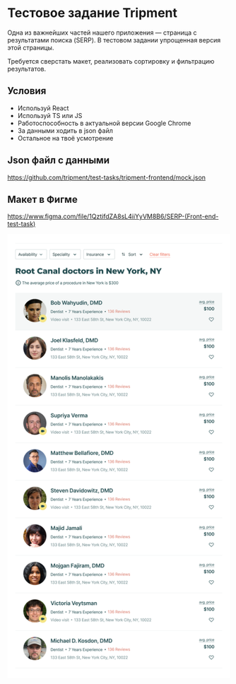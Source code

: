 # Тестовое задание Tripment

Одна из важнейших частей нашего приложения — страница с результатами поиска (SERP). В тестовом задании упрощенная версия этой страницы.

Требуется сверстать макет, реализовать сортировку и фильтрацию результатов.

## Условия

- Используй React
- Используй TS или JS
- Работоспособность в актуальной версии Google Chrome
- За данными ходить в json файл
- Остальное на твоё усмотрение

## Json файл с данными

https://github.com/tripment/test-tasks/tripment-frontend/mock.json

## Макет в Фигме  

https://www.figma.com/file/1QztifdZA8sL4iiYyVM8B6/SERP-(Front-end-test-task)

![](SERP.png?raw=true)

